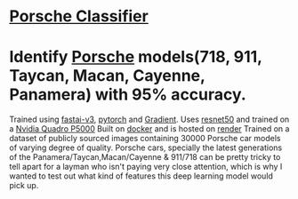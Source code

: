 # [Porsche Classifier](https://porsche-classifier.onrender.com/)
# Identify [Porsche](https://porsche.com) models(718, 911, Taycan, Macan, Cayenne, Panamera) with 95% accuracy.

Trained using [fastai-v3](https://fast.ai), [pytorch](https://pytorch.org/) and [Gradient](https://gradient.paperspace.com/).
Uses [resnet50](https://www.mathworks.com/help/deeplearning/ref/resnet50.html) and trained on a [Nvidia Quadro P5000](https://images.nvidia.com/content/pdf/quadro/data-sheets/192195-DS-NV-Quadro-P5000-US-12Sept-NV-FNL-WEB.pdf)
Built on [docker](https://www.docker.com/) and is hosted on [render](https://render.com/)
Trained on a dataset of publicly sourced images containing 30000 Porsche car models of varying degree of quality.
Porsche cars, specially the latest generations of the Panamera/Taycan,Macan/Cayenne & 911/718 can be 
pretty tricky to tell apart for a layman who isn't paying very close attention, 
which is why I wanted to test out what kind of features this deep learning model would pick up.


